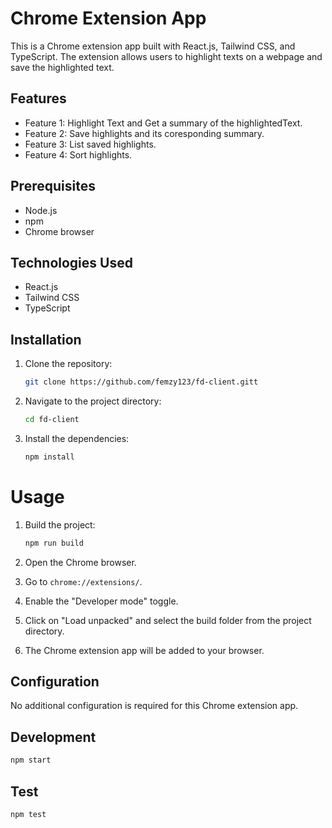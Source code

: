 # Chrome Extension App

This is a Chrome extension app built with React.js, Tailwind CSS, and TypeScript. The extension allows users to highlight texts on a webpage and save the highlighted text.

## Features

- Feature 1: Highlight Text and Get a summary of the highlightedText.
- Feature 2: Save highlights and its coresponding summary.
- Feature 3: List saved highlights.
- Feature 4: Sort highlights.

## Prerequisites

- Node.js
- npm
- Chrome browser

## Technologies Used

- React.js
- Tailwind CSS
- TypeScript

## Installation

1. Clone the repository:

   ```bash
   git clone https://github.com/femzy123/fd-client.gitt
   ```
2. Navigate to the project directory:
    ```bash
    cd fd-client
    ```
3. Install the dependencies:
    ```bash
    npm install
    ```

# Usage

1. Build the project:
    ```bash
    npm run build
    ```
2.  Open the Chrome browser.

3.  Go to `chrome://extensions/`.

4. Enable the "Developer mode" toggle.

5.  Click on "Load unpacked" and select the build folder from the project directory.

6.  The Chrome extension app will be added to your browser.

##  Configuration
No additional configuration is required for this Chrome extension app.

##  Development
```bash
npm start
```

## Test
```bash
npm test
```